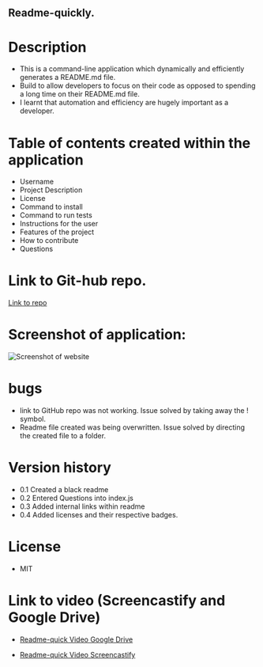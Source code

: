 ## Readme-quickly.

# Description

- This is a command-line application which dynamically and efficiently generates a README.md file.
- Build to allow developers to focus on their code as opposed to spending a long time on their README.md file.
- I learnt that automation and efficiency are hugely important as a developer.

# Table of contents created within the application

- Username
- Project Description
- License
- Command to install
- Command to run tests
- Instructions for the user
- Features of the project
- How to contribute
- Questions

# Link to Git-hub repo.

[Link to repo](https://github.com/Laura-Kam/Readme-quickly.)

# Screenshot of application:

![Screenshot of website](https://github.com/Laura-Kam/Readme-quickly./issues/1#issue-1360357463)

# bugs

- link to GitHub repo was not working. Issue solved by taking away the ! symbol.
- Readme file created was being overwritten. Issue solved by directing the created file to a folder.

# Version history

- 0.1 Created a black readme
- 0.2 Entered Questions into index.js
- 0.3 Added internal links within readme
- 0.4 Added licenses and their respective badges.

# License

- MIT

# Link to video (Screencastify and Google Drive)

- [Readme-quick Video Google Drive](https://drive.google.com/file/d/1gMWlVDz_7tPsQE3zmaHSmv7ZrlBwwHVh/view)

- [Readme-quick Video Screencastify](https://watch.screencastify.com/v/GuAQASyAuUXuigGIyFzB)
